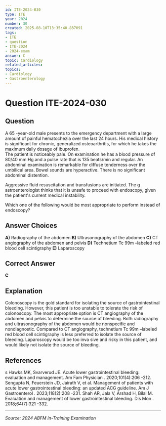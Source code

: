 ```yaml
---
id: ITE-2024-030
type: ITE
year: 2024
number: 30
created: 2025-08-10T13:35:40.837091
tags:
- ITE
- question
- ITE-2024
- 2024-exam
answer: C
topic: Cardiology
related_articles:
topics:
- Cardiology
- Gastroenterology
---
```


# Question ITE-2024-030

## Question
A 65 -year-old male presents to the emergency department with a large amount of painful 
hematochezia over the last 24 hours. His medical history is significant for chronic, generalized 
osteoarthritis, for which he takes the maximum daily dosage of ibuprofen.  
 The patient is noticeably pale. On examination he has a blood pressure of 80/40 mm Hg and a pulse rate that is 135  beats/min and regular. An abdominal examination is remarkable for diffuse 
tenderness over the umbilical area. Bowel sounds are hyperactive. There is no significant abdominal distention.  
 
Aggressive fluid resuscitation and transfusions are initiated. The g astroenterologist thinks that it is 
unsafe to proceed with endoscopy, given the patient's current medical instability.  
 
Which one of the following would be most appropriate to perform instead of endoscopy?

## Answer Choices
**A)** Radiography of the abdomen
**B)** Ultrasonography of the abdomen
**C)** CT angiography of the abdomen and pelvis
**D)** Technetium Tc 99m –labeled red blood cell scintigraphy
**E)** Laparoscopy

## Correct Answer
**C**

## Explanation
Colonoscopy is the gold standard for isolating the source of gastrointestinal bleeding. However, this patient is too unstable to tolerate the risk of colonoscopy. The most appropriate option is CT angiography of the abdomen and pelvis to determine the source of bleeding. Both radiography and ultrasonography of the abdomen would be nonspecific and nondiagnostic. Compared to CT angiography, technetium Tc 99m –labeled red blood cell scintigraphy is less preferred to isolate the source of bleeding. Laparoscopy would be too inva sive and risky in this patient, and would likely not isolate the source of bleeding.

## References
s Hawks MK, Svarverud JE. Acute lower gastrointestinal bleeding: evaluation and management. Am Fam Physician . 2020;101(4):206 -212. Sengupta N, Feuerstein JD, Jairath V, et al. Management of patients with acute lower gastrointestinal bleeding: an updated ACG guideline. Am J Gastroenterol . 2023;118(2):208 -231. Shah AR, Jala V, Arshad H, Bilal M. Evaluation and management of lower gastrointestinal bleeding. Dis Mon . 2018;64(7):321 -332.

---
*Source: 2024 ABFM In-Training Examination*